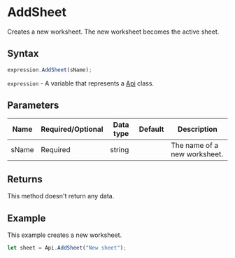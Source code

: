 # AddSheet

Creates a new worksheet. The new worksheet becomes the active sheet.

## Syntax

```javascript
expression.AddSheet(sName);
```

`expression` - A variable that represents a [Api](../Api.md) class.

## Parameters

| **Name** | **Required/Optional** | **Data type** | **Default** | **Description** |
| ------------- | ------------- | ------------- | ------------- | ------------- |
| sName | Required | string |  | The name of a new worksheet. |

## Returns

This method doesn't return any data.

## Example

This example creates a new worksheet.

```javascript editor-xlsx
let sheet = Api.AddSheet("New sheet");
```
